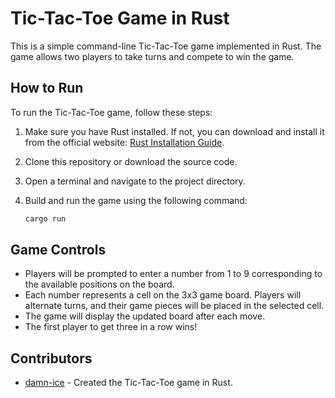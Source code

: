 # Tic-Tac-Toe Game in Rust

This is a simple command-line Tic-Tac-Toe game implemented in Rust. The game allows two players to take turns and compete to win the game.

## How to Run

To run the Tic-Tac-Toe game, follow these steps:

1. Make sure you have Rust installed. If not, you can download and install it from the official website: [Rust Installation Guide](https://www.rust-lang.org/tools/install).

2. Clone this repository or download the source code.

3. Open a terminal and navigate to the project directory.

4. Build and run the game using the following command:

   ```sh
   cargo run

## Game Controls

- Players will be prompted to enter a number from 1 to 9 corresponding to the available positions on the board.
- Each number represents a cell on the 3x3 game board. Players will alternate turns, and their game pieces will be placed in the selected cell.
- The game will display the updated board after each move.
- The first player to get three in a row wins!

## Contributors

- [damn-ice](https://github.com/damn-ice) - Created the Tic-Tac-Toe game in Rust.
